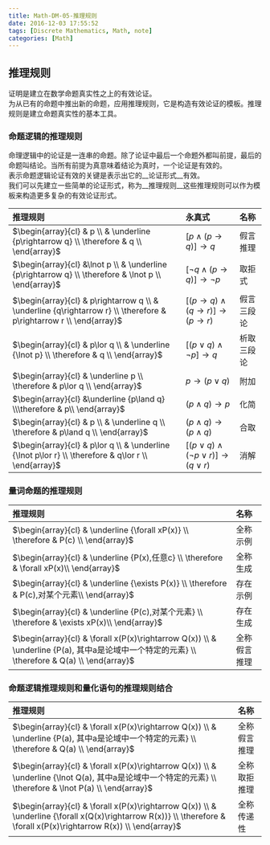 ```yaml
---
title: Math-DM-05-推理规则
date: 2016-12-03 17:55:52
tags: [Discrete Mathematics, Math, note]
categories: [Math]
---
```

## 推理规则
证明是建立在数学命题真实性之上的有效论证。    
为从已有的命题中推出新的命题，应用推理规则，它是构造有效论证的模板。推理规则是建立命题真实性的基本工具。     

### 命题逻辑的推理规则
命理逻辑中的论证是一连串的命题。除了论证中最后一个命题外都叫前提，最后的命题叫结论。当所有前提为真意味着结论为真时，一个论证是有效的。     
表示命题逻辑论证有效的关键是表示出它的__论证形式__有效。    
我们可以先建立一些简单的论证形式，称为__推理规则__这些推理规则可以作为模板来构造更多复杂的有效论证形式。     

|推理规则|永真式|名称|
|:-----|:----|:---|
|$\begin{array}{cl} & p \\ & \underline {p\rightarrow q} \\ \therefore & q \\ \end{array}$| $[p\land(p\rightarrow q)]\rightarrow q$| 假言推理|
|$\begin{array}{cl} &\lnot p \\ & \underline {p\rightarrow q} \\ \therefore & \lnot p \\ \end{array}$|$[\lnot q\land (p\rightarrow q)]\rightarrow \lnot p$|取拒式|
|$\begin{array}{cl} & p\rightarrow q \\ & \underline {q\rightarrow r} \\ \therefore & p\rightarrow r \\ \end{array}$|$[(p\rightarrow q)\land (q\rightarrow r)]\rightarrow (p\rightarrow r)$|假言三段论|
|$\begin{array}{cl} & p\lor q \\ & \underline {\lnot p} \\ \therefore & q \\ \end{array}$|$[(p\lor q)\land \lnot p]\rightarrow q$|析取三段论|
|$\begin{array}{cl} & \underline p \\ \therefore & p\lor q \\ \end{array}$|$p\rightarrow (p\lor q)$| 附加|
|$\begin{array}{cl} &\underline {p\land q} \\\therefore & p\\ \end{array}$|$(p\land q)\rightarrow p$|化简|
|$\begin{array}{cl} & p \\ & \underline q \\ \therefore & p\land q \\ \end{array}$|$(p\land q)\rightarrow (p\land q)$|合取|
|$\begin{array}{cl} & p\lor q \\ & \underline {\lnot p\lor r} \\ \therefore & q\lor r \\ \end{array}$|$[(p\lor q)\land (\lnot p\lor r)]\rightarrow (q\lor r)$|消解|

### 量词命题的推理规则

|推理规则|名称|
|:-----|:---|
|$\begin{array}{cl} & \underline {\forall xP(x)} \\ \therefore & P(c) \\ \end{array}$| 全称示例|
|$\begin{array}{cl} & \underline {P(x),任意c} \\ \therefore & \forall xP(x)\\ \end{array}$ |全称生成|
|$\begin{array}{cl} & \underline {\exists P(x)} \\ \therefore & P(c),对某个元素\\ \end{array}$|存在示例|
|$\begin{array}{cl} & \underline {P(c),对某个元素} \\ \therefore & \exists xP(x)\\ \end{array}$|存在生成|
|$\begin{array}{cl} & \forall x(P(x)\rightarrow Q(x)) \\ & \underline {P(a), 其中a是论域中一个特定的元素} \\ \therefore & Q(a) \\ \end{array}$|全称假言推理|

### 命题逻辑推理规则和量化语句的推理规则结合
|推理规则|名称|
|:-----|:---|
|$\begin{array}{cl} & \forall x(P(x)\rightarrow Q(x)) \\ & \underline {P(a), 其中a是论域中一个特定的元素} \\ \therefore & Q(a) \\ \end{array}$|全称假言推理|
|$\begin{array}{cl} & \forall x(P(x)\rightarrow Q(x)) \\ & \underline {\lnot Q(a), 其中a是论域中一个特定的元素} \\ \therefore & \lnot P(a) \\ \end{array}$|全称取拒推理|
|$\begin{array}{cl} & \forall x(P(x)\rightarrow Q(x)) \\ & \underline {\forall x(Q(x)\rightarrow R(x))} \\ \therefore & \forall x(P(x)\rightarrow R(x)) \\ \end{array}$|全称传递性|


